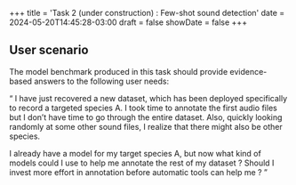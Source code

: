 +++
title = 'Task 2 (under construction) : Few-shot sound detection'
date = 2024-05-20T14:45:28-03:00
draft = false
showDate = false
+++

## User scenario 

The model benchmark produced in this task should provide evidence-based answers to the following user needs:

“
I have just recovered a new dataset, which has been deployed specifically to record a targeted species A. I took time to annotate the first audio files but I don’t have time to go through the entire dataset. Also, quickly looking randomly at some other sound files, I realize that there might also be other species. 

I already have a model for my target species A, but now what kind of models could I use to help me annotate the rest of my dataset ? Should I invest more effort in annotation before automatic tools can help me ?
”
